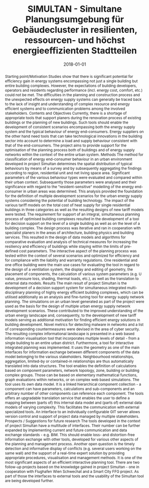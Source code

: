 ---
abstract: Starting point/Motivation Studies show that there is significant potential
  for efficiency gain in energy systems encompassing not just a single building but
  entire building complexes. However, the expectations of building developers, operators
  and residents regarding performance (incl. energy cost, comfort, etc.) could not
  be met. The difficulties in the planning and construction process and the unexpected
  effects on energy supply systems can generally be traced back to the lack of insight
  and understanding of complex resource and energy efficient systems and to communication
  problems among the involved stakeholders. Contents and Objectives Currently, there
  is a shortage of appropriate tools that support planers during the renovation process
  of existing buildings or the planning of new buildings. Such tools should enable
  the development of consistent scenarios encompassing both the energy supply system
  and the typical behaviour of energy end-consumers. Energy suppliers on the other
  hand need tools that can take technological innovations in the building sector into
  account to determine a load and supply behaviour consistent with that of the end-consumers.
  The project aims to provide support for the optimisation of the planning process
  both of buildings and of energy supply networks within the context of the entire
  urban system. Methods The method for classification of energy end-consumer behaviour
  in an urban environment developed in project Simultan determines the spatial distribution
  of typical behaviours by means of a survey and by subsequently aggregating the findings
  according to region, residential unit and net living space area. Significant parameters
  of the various behaviour types were evaluated and compared within their urban context.
  Subsequently those parameters were analysed and their significance with regard to
  the "resident-sensitive" modelling of the energy end-consumer in urban areas was
  determined. This analysis provided the foundation for the definition of multiple
  development scenarios for the urban energy supply systems considering the potential
  of building technology. The impact of the various tariff models on the total cost
  of heat supply for single residential buildings in three categories as well as the
  resulting designs of new tariff models were tested. The requirement for support
  of an integral, simultaneous planning process of optimised building complexes resulted
  in the development of a tool for decision support on the level of a single building
  as well as on the level of a building complex. The design process was iterative
  and ran in cooperation with specialist planers in the areas of architecture, building
  physics and building services. This resulted in the design of data models and algorithms
  for comparative evaluation and analysis of technical measures for increasing the
  resiliency and efficiency of buildings while staying within the limits of pre-defined
  cost parameters. The interactive aspect of the planning process was tested within
  the context of several scenarios and optimized for efficiency and for compliance
  with the liability and warranty regulations.  One residential and one office building
  were the main use cases for evaluating the tool in regard to the design of a ventilation
  system, the display and editing of geometry, the placement of components, the calculation
  of various system parameters (e.g. U value, pressure loss, shading, thermal loads,
  etc.), as well as the translation to external data models. Results The main result
  of project Simultan is the development of a decision support system for simultaneous
  integrated multi-disciplinary planning of highly energy efficient building complexes,
  which can be utilised additionally as an analysis and fine-tuning tool for energy
  supply network planning. The simulations on an urban level generated as part of
  the project were used as the basis for the design of multiple urban energy supply
  network development scenarios. These contributed to the improved understanding of
  the urban energy landscape and, consequently, to the development of new tariff models
  serving as additional motivation for finding efficient energy solutions in building
  development. Novel metrics for detecting malware in networks and a list of corresponding
  countermeasures were devised in the area of cyber security. The resulting complex
  informational landscape is presented in a web based information visualisation tool
  that incorporates multiple levels of detail - from a single building to an entire
  urban district. Furthermore, a tool for interactive integrated planning was implemented.
  It uses the geometry as one of the main interfaces for information exchange between
  different components of the data model belonging to the various stakeholders. Neighbourhood
  relationships, aggregation, limited-by or contained-in relationships are thus automatically
  translated into data structures. The tool enables the definition of calculations
  based on component parameters, network topology, zone, building or building complex
  groups. Those can be based on elementary mathematical functions, graph evaluations
  within networks, or on complex web based simulations. The tool uses its own data
  model. It is a linked hierarchical component collection - a component can have parameters,
  calculations and sub-components and an arbitrary number of other components can
  reference each component. The tools offers an upgradable translation service that
  enables the user to define a mapping between (parts of) this internal data model
  and (parts of) external data models of varying complexity. This facilitates the
  communication with external specialized tools. An interface to an individually configurable
  GIT server allows version control and support of project data managed by multiple
  stakeholders. Prospects / Suggestions for future research The tools developed in
  the context of project Simultan have a multitude of interfaces. Their number can
  be further expanded by implementing current and future communication and data exchange
  standards - e.g. BIM. This should enable loss- and distortion-free information exchange
  with other tools, developed for various other aspects of the planning and management
  process. Another open question is the timely detection and informative display of
  conflicts (e.g. several users working on the same wall) and the support of a real-time
  expert solution by providing appropriate procedures, visualisation and management
  methods. It is one of the most significant aspects of an efficient interactive planning
  tool.  There are two follow-up projects based on the knowledge gained in project
  Simultan - one in cooperation with Flughafen Wien Schwechat and a Smart City FFG
  project. As part of those the interfaces to external tools and the usability of
  the Simultan tool are being developed further.
authors:
- Thomas Bednar
- Dominik Bothe
- Julia Forster
- Sara Fritz
- Matthias Gladt
- Christoph Handler
- Nadine Haufe
- Martin Hollaus
- Thomas Kaufmann
- Stefan Jambrich
- Lukas Kranzl
- Galina Paskaleva
- Nikolaus Rab
- Johannes M. Schleicher
- Klemens Schlögl
- Helmut Schöberl
- Christian Steininger
- Sabine Wolny
- Manuel Ziegler
date: '2018-01-01'
featured: false
publication_types:
- '4'
publishDate: '2018-01-01'
title: SIMULTAN - Simultane Planungsumgebung für Gebäudecluster in resilienten, ressourcen-
  und höchst energieeffizienten Stadtteilen
url_pdf: ''
---